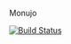 Monujo

[![Build Status](https://secure.travis-ci.org/monujo/monujo.png)](http://travis-ci.org/monujo/monujo)